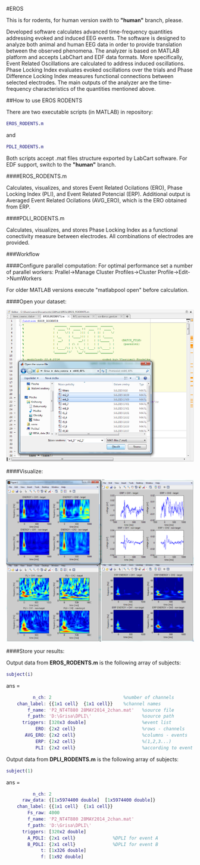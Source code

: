 #EROS

This is for rodents, for human version swith to **"human"** branch, please. 

Developed software calculates advanced time-frequency quantities addressing evoked and induced EEG events. The software is designed to analyze both animal and human EEG data in order to provide translation between the observed phenomena. The analyzer is based on MATLAB platform and accepts LabChart and EDF data formats. More specifically, Event Related Oscillations are calculated to address induced oscillations. Phase Locking Index evaluates evoked oscillations over the trials and Phase Difference Locking Index measures functional connections between selected electrodes. The main outputs of the analyzer are the time-frequency characteristics of the quantities mentioned above.

##How to use EROS RODENTS

There are two executable scripts (in MATLAB) in repository:

```MATLAB
EROS_RODENTS.m
```
and
```MATLAB
PDLI_RODENTS.m
```
Both scripts accept .mat files structure exported by LabCart software. For EDF support, switch to the **"human"** branch.

####EROS_RODENTS.m

Calculates, visualizes, and stores Event Related Ocilations (ERO), Phase Locking Index (PLI), and Event Related Potencial (ERP). Additional output is Averaged Event Related Ocilations (AVG_ERO), which is the ERO obtained from ERP.

####PDLI_RODENTS.m

Calculates, visualizes, and stores Phase Locking Index as a functional conectivity measure between electrodes. All combinations of electrodes are provided.

###Workflow

####Configure parallel computation:
For optimal performance set a number of parallel workers: Prallel->Manage Cluster Profiles->Cluster Profile->Edit->NumWorkers

For older MATLAB versions execute "matlabpool open" before calculation.

####Open your dataset:

![Open](https://github.com/VlastaKoudelka/EROs/blob/master/Doc/Open_rodents.png)

####Visualize:

![Visual](https://github.com/VlastaKoudelka/EROs/blob/master/Doc/Visual_rodents.png)

####Store your results:

Output data from **EROS_RODENTS.m** is the following array of subjects:
```MATLAB
subject(i)
```
ans = 
```MATLAB
          n_ch: 2                           %number of channels
    chan_label: {{1x1 cell}  {1x1 cell}}    %channel names
        f_name: 'P2_NT4T880 28MAY2014_2chan.mat'   %source file
        f_path: 'D:\Grisa\DPLI\'                   %source path
      triggers: [320x3 double]                     %event list
           ERO: {2x2 cell}                         %rows - channels
       AVG_ERO: {2x2 cell}                         %columns - events  
           ERP: {2x2 cell}                         %(1,2,3...) 
           PLI: {2x2 cell}                         %according to event list
```
Output data from **DPLI_RODENTS.m** is the following array of subjects:

```MATLAB
subject(1)
```
ans = 
```MATLAB
          n_ch: 2
      raw_data: {[1x5974400 double]  [1x5974400 double]}
    chan_label: {{1x1 cell}  {1x1 cell}}
        Fs_raw: 4000
        f_name: 'P2_NT4T880 28MAY2014_2chan.mat'
        f_path: 'D:\Grisa\DPLI\'
      triggers: [320x2 double]
        A_PDLI: {2x1 cell}              %DPLI for event A
        B_PDLI: {2x1 cell}              %DPLI for event B
             t: [1x326 double]
             f: [1x92 double]
```             
